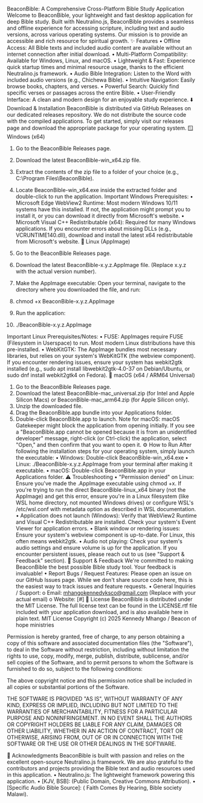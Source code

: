 BeaconBible: A Comprehensive Cross-Platform Bible Study Application
Welcome to BeaconBible, your lightweight and fast desktop application for deep Bible study. Built with Neutralino.js, BeaconBible provides a seamless and offline experience for accessing scripture, including text and audio versions, across various operating systems. Our mission is to provide an accessible and rich resource for spiritual growth.
✨ Features
•	Offline Access: All Bible texts and included audio content are available without an internet connection after initial download.
•	Multi-Platform Compatibility: Available for Windows, Linux, and macOS.
•	Lightweight & Fast: Experience quick startup times and minimal resource usage, thanks to the efficient Neutralino.js framework.
•	Audio Bible Integration: Listen to the Word with included audio versions (e.g., Chichewa Bible).
•	Intuitive Navigation: Easily browse books, chapters, and verses.
•	Powerful Search: Quickly find specific verses or passages across the entire Bible.
•	User-Friendly Interface: A clean and modern design for an enjoyable study experience.
⬇️ Download & Installation
BeaconBible is distributed via GitHub Releases on our dedicated releases repository. We do not distribute the source code with the compiled applications.
To get started, simply visit our releases page and download the appropriate package for your operating system.
🪟 Windows (x64)
1.	Go to the BeaconBible Releases page.
2.	Download the latest BeaconBible-win_x64.zip file.
3.	Extract the contents of the zip file to a folder of your choice (e.g., C:\Program Files\BeaconBible).
4.	Locate BeaconBible-win_x64.exe inside the extracted folder and double-click to run the application.
Important Windows Prerequisites:
•	Microsoft Edge WebView2 Runtime: Most modern Windows 10/11 systems have this installed. If not, the application might prompt you to install it, or you can download it directly from Microsoft's website.
•	Microsoft Visual C++ Redistributable (x64): Required for many Windows applications. If you encounter errors about missing DLLs (e.g., VCRUNTIME140.dll), download and install the latest x64 redistributable from Microsoft's website.
🐧 Linux (AppImage)
1.	Go to the BeaconBible Releases page.
2.	Download the latest BeaconBible-x.y.z.AppImage file. (Replace x.y.z with the actual version number).
3.	Make the AppImage executable: Open your terminal, navigate to the directory where you downloaded the file, and run:
4.	chmod +x BeaconBible-x.y.z.AppImage

5.	Run the application:
6.	./BeaconBible-x.y.z.AppImage

Important Linux Prerequisites/Notes:
•	FUSE: AppImages require FUSE (Filesystem in Userspace) to run. Most modern Linux distributions have this pre-installed.
•	WebKitGTK: The AppImage bundles most necessary libraries, but relies on your system's WebKitGTK (the webview component). If you encounter rendering issues, ensure your system has webkit2gtk installed (e.g., sudo apt install libwebkit2gtk-4.0-37 on Debian/Ubuntu, or sudo dnf install webkit2gtk4 on Fedora).
🍏 macOS (x64 / ARM64 Universal)
1.	Go to the BeaconBible Releases page.
2.	Download the latest BeaconBible-mac_universal.zip (for Intel and Apple Silicon Macs) or BeaconBible-mac_arm64.zip (for Apple Silicon only).
3.	Unzip the downloaded file.
4.	Drag the BeaconBible.app bundle into your Applications folder.
5.	Double-click BeaconBible.app to launch.
Note for macOS: macOS Gatekeeper might block the application from opening initially. If you see a "BeaconBible.app cannot be opened because it is from an unidentified developer" message, right-click (or Ctrl-click) the application, select "Open," and then confirm that you want to open it.
⚙️ How to Run
After following the installation steps for your operating system, simply launch the executable:
•	Windows: Double-click BeaconBible-win_x64.exe
•	Linux: ./BeaconBible-x.y.z.AppImage from your terminal after making it executable.
•	macOS: Double-click BeaconBible.app in your Applications folder.
⚠️ Troubleshooting
•	"Permission denied" on Linux: Ensure you've made the .AppImage executable using chmod +x. If you're trying to run the direct BeaconBible-linux_x64 binary (not the AppImage) and get this error, ensure you're in a Linux filesystem (like WSL home directory, not mounted Windows drives) or configure WSL's /etc/wsl.conf with metadata option as described in WSL documentation.
•	Application does not launch (Windows): Verify that WebView2 Runtime and Visual C++ Redistributable are installed. Check your system's Event Viewer for application errors.
•	Blank window or rendering issues: Ensure your system's webview component is up-to-date. For Linux, this often means webkit2gtk.
•	Audio not playing: Check your system's audio settings and ensure volume is up for the application.
If you encounter persistent issues, please reach out to us (see "Support & Feedback" section).
🤝 Support & Feedback
We're committed to making BeaconBible the best possible Bible study tool. Your feedback is invaluable!
•	Report Bugs / Request Features: Please open an issue on our GitHub Issues page. While we don't share source code here, this is the easiest way to track issues and feature requests.
•	General Inquiries / Support:
o	Email: mhangokennedyksco@gmail.com (Replace with your actual email)
o	Website: [#]
📜 License
BeaconBible is distributed under the MIT License.
The full license text can be found in the LICENSE.rtf file included with your application download, and is also available here in plain text.
MIT License
Copyright (c) 2025 Kennedy Mhango / Beacon of hope ministries

Permission is hereby granted, free of charge, to any person obtaining a copy
of this software and associated documentation files (the "Software"), to deal
in the Software without restriction, including without limitation the rights
to use, copy, modify, merge, publish, distribute, sublicense, and/or sell
copies of the Software, and to permit persons to whom the Software is
furnished to do so, subject to the following conditions:

The above copyright notice and this permission notice shall be included in all
copies or substantial portions of the Software.

THE SOFTWARE IS PROVIDED "AS IS", WITHOUT WARRANTY OF ANY KIND, EXPRESS OR
IMPLIED, INCLUDING BUT NOT LIMITED TO THE WARRANTIES OF MERCHANTABILITY,
FITNESS FOR A PARTICULAR PURPOSE AND NONINFRINGEMENT. IN NO EVENT SHALL THE
AUTHORS OR COPYRIGHT HOLDERS BE LIABLE FOR ANY CLAIM, DAMAGES OR OTHER
LIABILITY, WHETHER IN AN ACTION OF CONTRACT, TORT OR OTHERWISE, ARISING FROM,
OUT OF OR IN CONNECTION WITH THE SOFTWARE OR THE USE OR OTHER DEALINGS IN THE
SOFTWARE.

🙏 Acknowledgments
BeaconBible is built with passion and relies on the excellent open-source Neutralino.js framework. We are also grateful to the contributors and projects providing the Bible text and audio resources used in this application.
•	Neutralino.js: The lightweight framework powering this application.
•	[KJV, BSB]: (Public Domain, Creative Commons Attribution).
•	[Specific Audio Bible Source]: ( Faith Comes By Hearing, Bible society Malawi).

